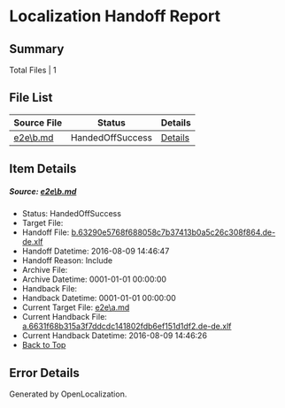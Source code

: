 # <a name='report-top'></a> Localization Handoff Report

## Summary
 Total Files | 1

## File List
 Source File | Status | Details 
 ----------- | ------ | ------- 
 [e2e\b.md](https://github.com/OpenLocalizationTestOrg/oltest/blob/7b70e05eddb008401bdf830eb149d19bd48650a7/e2e/b.md) | HandedOffSuccess | [Details](#419adac24e15cfdb8e06f52e2cb9bc1e30cd97442)

## Item Details
##### <a name='419adac24e15cfdb8e06f52e2cb9bc1e30cd97442'></a> Source: [e2e\b.md](https://github.com/OpenLocalizationTestOrg/oltest/blob/7b70e05eddb008401bdf830eb149d19bd48650a7/e2e/b.md)
* Status: HandedOffSuccess
* Target File: 
* Handoff File: [b.63290e5768f688058c7b37413b0a5c26c308f864.de-de.xlf](https://github.com/OpenLocalizationTestOrg/olhandoff-e2e/blob/fd0869992d68a948ea938422d61b0da1ba27df81/ol-handoff/OpenLocalizationTestOrg/ol-test-dede/ci/ht/b.63290e5768f688058c7b37413b0a5c26c308f864.de-de.xlf)
* Handoff Datetime: 2016-08-09 14:46:47
* Handoff Reason: Include
* Archive File: 
* Archive Datetime: 0001-01-01 00:00:00
* Handback File: 
* Handback Datetime: 0001-01-01 00:00:00
* Current Target File: [e2e\a.md](https://github.com/OpenLocalizationTestOrg/ol-test-dede/blob/a414d247158c58d74dd3133589f029a83ea8ec7e/e2e/a.md)
* Current Handback File: [a.6631f68b315a3f7ddcdc141802fdb6ef151d1df2.de-de.xlf](https://github.com/OpenLocalizationTestOrg/olhandback-e2e/blob/69eb44b87161df4ba10d96ca32ed582ab9f60bb6/ol-handback/OpenLocalizationTestOrg/ol-test-dede/ci/ht/a.6631f68b315a3f7ddcdc141802fdb6ef151d1df2.de-de.xlf)
* Current Handback Datetime: 2016-08-09 14:46:26
* [Back to Top](#report-top)


## Error Details

Generated by OpenLocalization.

